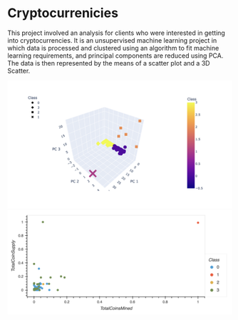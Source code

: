 # Cryptocurrenicies
This project involved an analysis for clients who were interested in getting into cryptocurrencies.  It is an unsupervised machine learning project in which data is processed and clustered using an algorithm to fit machine learning requirements,  and principal components are reduced using PCA. The data is then represented by the means of a scatter plot and a 3D Scatter. 

![scatter](https://github.com/heatherhutchinson211/Cryptocurrenicies/blob/main/Screenshot%202023-04-05%20at%202.35.04%20PM.png)
![scatter2](https://github.com/heatherhutchinson211/Cryptocurrenicies/blob/main/Screenshot%202023-04-05%20at%202.34.50%20PM.png)
